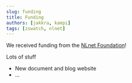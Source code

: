 ```yaml
---
slug: funding
title: Funding
authors: [jakkra, kampi]
tags: [zswatch, nlnet]
---
```

We received funding from the [NLnet Foundation](https://nlnet.nl/project/ZSWatch/)!

<!-- truncate -->

Lots of stuff

- New document and blog website
- ...
